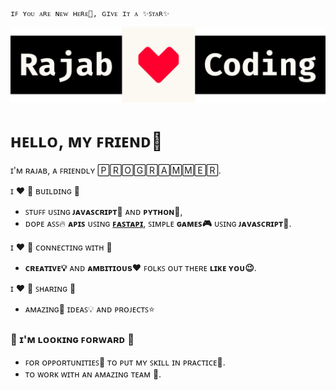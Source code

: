 ```python
ɪꜰ ʏᴏᴜ ᴀʀᴇ ɴᴇᴡ ʜᴇʀᴇ💫, ɢɪᴠᴇ ɪᴛ ᴀ ✨ꜱᴛᴀʀ✨
```
![Banner](banner.svg)

# ʜᴇʟʟᴏ, ᴍʏ ꜰʀɪᴇɴᴅ👋

ɪ'ᴍ ʀᴀᴊᴀʙ, ᴀ ꜰʀɪᴇɴᴅʟʏ 🄿🅁🄾🄶🅁🄰🄼🄼🄴🅁.

ɪ ❤️ 🔨 ʙᴜɪʟᴅɪɴɢ 🔨 
  - ꜱᴛᴜꜰꜰ ᴜꜱɪɴɢ **ᴊᴀᴠᴀꜱᴄʀɪᴘᴛ📜** ᴀɴᴅ **ᴘʏᴛʜᴏɴ🐍**, 
  - ᴅᴏᴘᴇ ᴀꜱꜱ🔥 **ᴀᴘɪꜱ** ᴜꜱɪɴɢ [**ꜰᴀꜱᴛᴀᴘɪ**](ʜᴛᴛᴘꜱ://ꜰᴀꜱᴛᴀᴘɪ.ᴛɪᴀɴɢᴏʟᴏ.ᴄᴏᴍ/), ꜱɪᴍᴘʟᴇ **ɢᴀᴍᴇꜱ🎮** ᴜꜱɪɴɢ **ᴊᴀᴠᴀꜱᴄʀɪᴘᴛ📜**.
  
ɪ ❤️ 🔗 ᴄᴏɴɴᴇᴄᴛɪɴɢ ᴡɪᴛʜ 🔗
  - **ᴄʀᴇᴀᴛɪᴠᴇ💡** ᴀɴᴅ **ᴀᴍʙɪᴛɪᴏᴜs❤️** ꜰᴏʟᴋꜱ ᴏᴜᴛ ᴛʜᴇʀᴇ **ʟɪᴋᴇ ʏᴏᴜ😉**.

ɪ ❤️ 🤲 ꜱʜᴀʀɪɴɢ 🤲
  - ᴀᴍᴀᴢɪɴɢ💫 ɪᴅᴇᴀꜱ💡 ᴀɴᴅ ᴘʀᴏᴊᴇᴄᴛꜱ⭐


### 🔎 ɪ'ᴍ ʟᴏᴏᴋɪɴɢ ꜰᴏʀᴡᴀʀᴅ 🔎
   - ꜰᴏʀ ᴏᴘᴘᴏʀᴛᴜɴɪᴛɪᴇꜱ🌟 ᴛᴏ ᴘᴜᴛ ᴍʏ ꜱᴋɪʟʟ ɪɴ ᴘʀᴀᴄᴛɪᴄᴇ🔨.
   - ᴛᴏ ᴡᴏʀᴋ ᴡɪᴛʜ ᴀɴ ᴀᴍᴀᴢɪɴɢ ᴛᴇᴀᴍ 🤗.
